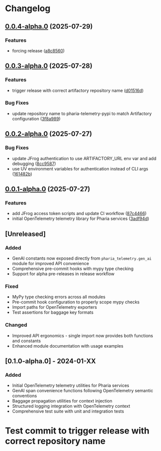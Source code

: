 # Changelog

## [0.0.4-alpha.0](https://github.com/Aleph-Alpha/pharia-telemetry/compare/v0.0.3-alpha.0...v0.0.4-alpha.0) (2025-07-29)


### Features

* forcing release ([a8c8560](https://github.com/Aleph-Alpha/pharia-telemetry/commit/a8c8560cf4a97b5bf7ab44215fe24b5b5fdfcfd3))

## [0.0.3-alpha.0](https://github.com/Aleph-Alpha/pharia-telemetry/compare/v0.0.2-alpha.0...v0.0.3-alpha.0) (2025-07-28)


### Features

* trigger release with correct artifactory repository name ([d01516d](https://github.com/Aleph-Alpha/pharia-telemetry/commit/d01516d6a2d43533a42d7835beb23e584445ca18))


### Bug Fixes

* update repository name to pharia-telemetry-pypi to match Artifactory configuration ([3f8a989](https://github.com/Aleph-Alpha/pharia-telemetry/commit/3f8a989653b24923c1981c54a1ed9e20e7be796b))

## [0.0.2-alpha.0](https://github.com/Aleph-Alpha/pharia-telemetry/compare/v0.0.1-alpha.0...v0.0.2-alpha.0) (2025-07-27)


### Bug Fixes

* update JFrog authentication to use ARTIFACTORY_URL env var and add debugging ([8cc9587](https://github.com/Aleph-Alpha/pharia-telemetry/commit/8cc958780689b10f23e7894c449db2cc0d7b44ee))
* use UV environment variables for authentication instead of CLI args ([161482b](https://github.com/Aleph-Alpha/pharia-telemetry/commit/161482b3144ba868814339bf3093d2b6e02e8421))

## [0.0.1-alpha.0](https://github.com/Aleph-Alpha/pharia-telemetry/compare/v0.0.0-alpha.0...v0.0.1-alpha.0) (2025-07-27)


### Features

* add JFrog access token scripts and update CI workflow ([87c4466](https://github.com/Aleph-Alpha/pharia-telemetry/commit/87c44666333652a50bce039c9a243a3334cc086d))
* initial OpenTelemetry telemetry library for Pharia services ([3adf94d](https://github.com/Aleph-Alpha/pharia-telemetry/commit/3adf94d0a0d51efd5df1d09fb10c74b39e9dd9d8))

## [Unreleased]

### Added
- GenAI constants now exposed directly from `pharia_telemetry.gen_ai` module for improved API convenience
- Comprehensive pre-commit hooks with mypy type checking
- Support for alpha pre-releases in release workflow

### Fixed
- MyPy type checking errors across all modules
- Pre-commit hook configuration to properly scope mypy checks
- Import paths for OpenTelemetry exporters
- Test assertions for baggage key formats

### Changed
- Improved API ergonomics - single import now provides both functions and constants
- Enhanced module documentation with usage examples

## [0.1.0-alpha.0] - 2024-01-XX

### Added
- Initial OpenTelemetry telemetry utilities for Pharia services
- GenAI span convenience functions following OpenTelemetry semantic conventions
- Baggage propagation utilities for context injection
- Structured logging integration with OpenTelemetry context
- Comprehensive test suite with unit and integration tests
# Test commit to trigger release with correct repository name
